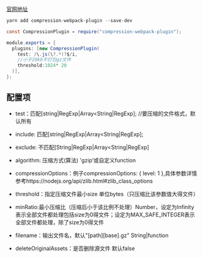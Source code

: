 [官网地址](https://webpack.docschina.org/plugins/compression-webpack-plugin/)

```java
yarn add compression-webpack-plugin --save-dev

const CompressionPlugin = require("compression-webpack-plugin");

module.exports = {
  plugins: [new CompressionPlugin(
    test: /\.js(\?.*)?$/i,
    //小于20kb不打包gz文件
  	threshold:1024* 20
  )],
};
```

## 配置项

- test：匹配[string|RegExp|Array<String|RegExp];  //要压缩的文件格式，默认所有

- include: 匹配[string|RegExp|Array<String|RegExp];

- exclude: 不匹配[String|RegExp|Array<String|RegExp]

- algorithm: 压缩方式(算法) 'gzip’或自定义function

- compressionOptions：例子compressionOptions: { level: 1 },具体参数详情参考https://nodejs.org/api/zlib.html#zlib_class_options

- threshold：指定压缩文件最小size 单位bytes（只压缩比该参数值大得文件）

- minRatio:最小压缩比（压缩后小于该比例不处理）Number，设定为Infinity表示全部文件都处理包括size为0得文件；设定为MAX_SAFE_INTEGER表示全部文件都处理，除了size为0得文件

- filename：输出文件名，默认"[path][base].gz" String|function

- deleteOriginalAssets：是否删除源文件 默认false